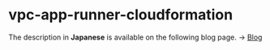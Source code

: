 # vpc-app-runner-cloudformation

The description in **Japanese** is available on the following blog page. -> [Blog](https://go-to-k.hatenablog.com/entry/2022/02/12/161929)

